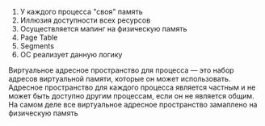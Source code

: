 1. У каждого процесса "своя" память
2. Иллюзия доступности всех ресурсов
3. Осуществляется мапинг на физическую память
4. Page Table
5. Segments
6. OC реализует данную логику

Виртуальное адресное пространство для процесса — это набор адресов виртуальной памяти, которые он может использовать. Адресное пространство для каждого процесса является частным и не может быть доступно другим процессам, если он не является общим.
На самом деле все виртуальное адресное пространство замаплено на физическую память